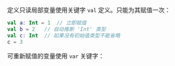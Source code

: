 定义只读局部变量使用关键字 `val` 定义。只能为其赋值一次：

```kotlin
val a: Int = 1	// 立即赋值
val b = 2	// 自动推断 'Int' 类型
val c: Int	// 如果没有初始值类型不能省略
c = 3
```

可重新赋值的变量使用 `var` 关键字：

```